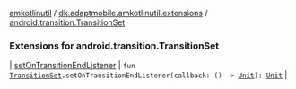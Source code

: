 [amkotlinutil](../../index.md) / [dk.adaptmobile.amkotlinutil.extensions](../index.md) / [android.transition.TransitionSet](./index.md)

### Extensions for android.transition.TransitionSet

| [setOnTransitionEndListener](set-on-transition-end-listener.md) | `fun `[`TransitionSet`](https://developer.android.com/reference/android/transition/TransitionSet.html)`.setOnTransitionEndListener(callback: () -> `[`Unit`](https://kotlinlang.org/api/latest/jvm/stdlib/kotlin/-unit/index.html)`): `[`Unit`](https://kotlinlang.org/api/latest/jvm/stdlib/kotlin/-unit/index.html) |

